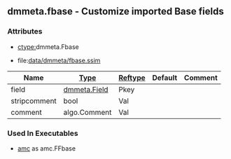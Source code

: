 ## dmmeta.fbase - Customize imported Base fields


### Attributes
<a href="#attributes"></a>
* [ctype:](/txt/ssimdb/dmmeta/ctype.md)dmmeta.Fbase

* file:[data/dmmeta/fbase.ssim](/data/dmmeta/fbase.ssim)

|Name|[Type](/txt/ssimdb/dmmeta/ctype.md)|[Reftype](/txt/ssimdb/dmmeta/reftype.md)|Default|Comment|
|---|---|---|---|---|
|field|[dmmeta.Field](/txt/ssimdb/dmmeta/field.md)|Pkey|
|stripcomment|bool|Val|
|comment|algo.Comment|Val|

### Used In Executables
<a href="#used-in-executables"></a>
* [amc](/txt/exe/amc/README.md) as amc.FFbase


